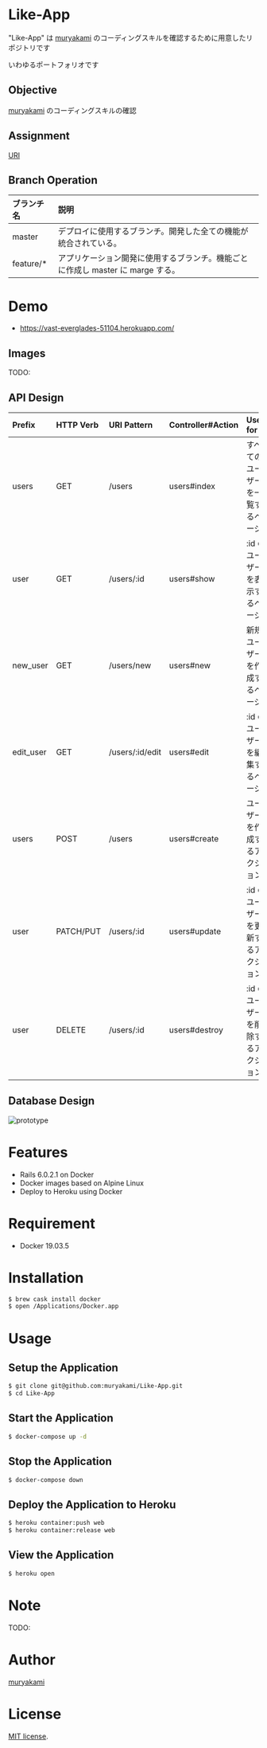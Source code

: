 # Like-App

"Like-App" は [muryakami](https://github.com/muryakami) のコーディングスキルを確認するために用意したリポジトリです

いわゆるポートフォリオです

## Objective

[muryakami](https://github.com/muryakami) のコーディングスキルの確認

## Assignment

[URI]()

## Branch Operation

| ブランチ名 | 説明 |
|:-------|:-------|
| master | デプロイに使用するブランチ。開発した全ての機能が統合されている。 |
| feature/* | アプリケーション開発に使用するブランチ。機能ごとに作成し master に marge する。 |

# Demo

- https://vast-everglades-51104.herokuapp.com/

## Images

TODO:

## API Design

| Prefix | HTTP Verb | URI Pattern | Controller#Action | Used for |
|:---|:---|:---|:---|:---|
| users     | GET       | /users          | users#index   | すべてのユーザーを一覧するページ   |
| user      | GET       | /users/:id      | users#show    | :id のユーザーを表示するページ     |
| new_user  | GET       | /users/new      | users#new     | 新規ユーザーを作成するページ       |
| edit_user | GET       | /users/:id/edit | users#edit    | :id のユーザーを編集するページ     |
| users     | POST      | /users          | users#create  | ユーザーを作成するアクション       |
| user      | PATCH/PUT | /users/:id      | users#update  | :id のユーザーを更新するアクション |
| user      | DELETE    | /users/:id      | users#destroy | :id のユーザーを削除するアクション |

## Database Design

![prototype](https://user-images.githubusercontent.com/32145722/75621820-cdafba80-5bdc-11ea-887d-2e1e0d316dc9.png)

# Features

- Rails 6.0.2.1 on Docker
- Docker images based on Alpine Linux
- Deploy to Heroku using Docker

# Requirement

- Docker 19.03.5

# Installation

``` bash
$ brew cask install docker
$ open /Applications/Docker.app
```

# Usage

## Setup the Application

``` bash
$ git clone git@github.com:muryakami/Like-App.git
$ cd Like-App
```

## Start the Application

``` bash
$ docker-compose up -d
```

## Stop the Application

``` bash
$ docker-compose down
```

## Deploy the Application to Heroku

``` bash
$ heroku container:push web
$ heroku container:release web
```

## View the Application

``` bash
$ heroku open
```

# Note

TODO:

# Author

[muryakami](https://github.com/muryakami)

# License

[MIT license](https://en.wikipedia.org/wiki/MIT_License).
